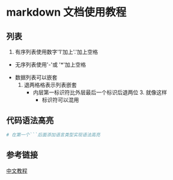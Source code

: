# markdown 文档使用教程
## 列表
1. 有序列表使用数字'1'加上'.'加上空格
- 无序列表使用'-'或 '*'加上空格
* 数据列表可以嵌套
  1. 退两格格表示列表嵌套
     * 内层第一标识符比外层最后一个标识后退两位
       3. 就像这样
       - 标识符可以混用


## 代码语法高亮
```python
# 在第一个```后面添加语言类型实现语法高亮 

```
 
## 参考链接
[中文教程](http://xianbai.me/learn-md/article/extension/code-blocks-and-highlighting.html)
